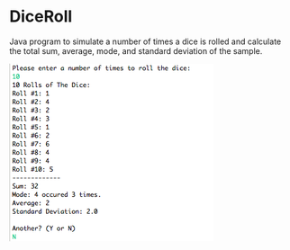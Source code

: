 # DiceRoll

Java program to simulate a number of times a dice is rolled and calculate the total sum, average, mode, and 
standard deviation of the sample.

![diceroll program screenshot](https://github.com/lmccay4/DiceRoll/blob/master/Screen%20Shot%202019-08-21%20at%2011.33.10%20AM.png?raw=true)
